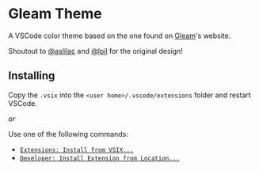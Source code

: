 # Gleam Theme

A VSCode color theme based on the one found on [Gleam](https://gleam.run)'s
website. 

Shoutout to [@aslilac](https://github.com/aslilac) and
[@lpil](https://github.com/lpil) for the original design!

## Installing

Copy the `.vsix` into the `<user home>/.vscode/extensions` folder and restart
VSCode.

*or*

Use one of the following commands:
- [`Extensions: Install from VSIX...`](https://code.visualstudio.com/docs/editor/extension-marketplace#_install-from-a-vsix)
- [`Developer: Install Extension from Location...`](https://code.visualstudio.com/updates/v1_74#_install-an-extension-located-on-disk)